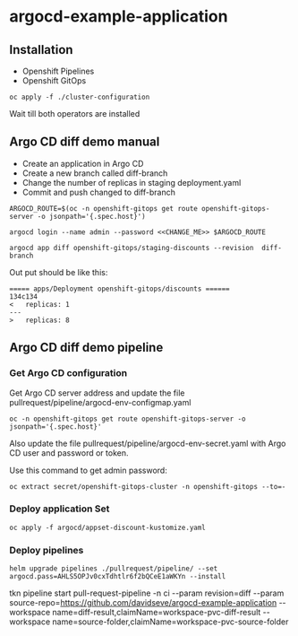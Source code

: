# argocd-example-application

## Installation
- Openshift Pipelines
- Openshift GitOps

```
oc apply -f ./cluster-configuration
```
Wait till both operators are installed

## Argo CD diff demo manual

- Create an application in Argo CD
- Create a new branch called diff-branch
- Change the number of replicas in staging deployment.yaml
- Commit and push changed to diff-branch

```
ARGOCD_ROUTE=$(oc -n openshift-gitops get route openshift-gitops-server -o jsonpath='{.spec.host}')

argocd login --name admin --password <<CHANGE_ME>> $ARGOCD_ROUTE

argocd app diff openshift-gitops/staging-discounts --revision  diff-branch
```

Out put should be like this:

```
===== apps/Deployment openshift-gitops/discounts ======
134c134
<   replicas: 1
---
>   replicas: 8
```

## Argo CD diff demo pipeline

### Get Argo CD configuration
Get Argo CD server address and update the file pullrequest/pipeline/argocd-env-configmap.yaml

```
oc -n openshift-gitops get route openshift-gitops-server -o jsonpath='{.spec.host}'
```

Also update the file pullrequest/pipeline/argocd-env-secret.yaml with Argo CD user and password or token.

Use this command to get admin password:
```
oc extract secret/openshift-gitops-cluster -n openshift-gitops --to=-
```

### Deploy application Set

```
oc apply -f argocd/appset-discount-kustomize.yaml
```

### Deploy pipelines

```
helm upgrade pipelines ./pullrequest/pipeline/ --set argocd.pass=AHLS5OPJv0cxTdhtlr6f2bQCeE1aWKYn --install
```

tkn pipeline start pull-request-pipeline -n ci --param revision=diff --param source-repo=https://github.com/davidseve/argocd-example-application  --workspace name=diff-result,claimName=workspace-pvc-diff-result --workspace name=source-folder,claimName=workspace-pvc-source-folder
